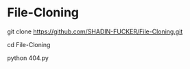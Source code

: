 # File-Cloning

git clone https://github.com/SHADIN-FUCKER/File-Cloning.git

cd File-Cloning

python 404.py

